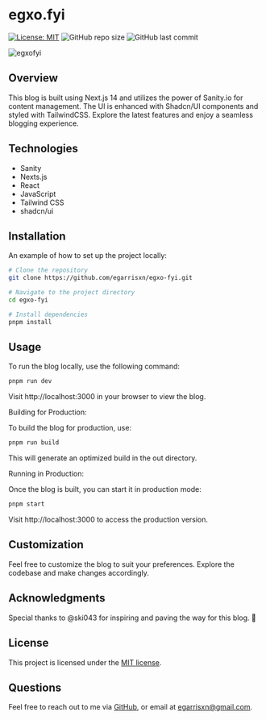 # egxo.fyi

[![License: MIT](https://img.shields.io/badge/License-MIT-yellow.svg)](https://opensource.org/licenses/MIT) ![GitHub repo size](https://img.shields.io/github/repo-size/egarrisxn/egxo-fyi) ![GitHub last commit](https://img.shields.io/github/last-commit/egarrisxn/egxo-fyi)

![egxofyi](https://github.com/user-attachments/assets/073216d5-789f-46e7-82a5-8bdbfff3c375)

## Overview

This blog is built using Next.js 14 and utilizes the power of Sanity.io for content management. The UI is enhanced with Shadcn/UI components and styled with TailwindCSS. Explore the latest features and enjoy a seamless blogging experience.

## Technologies

- Sanity
- Nexts.js
- React
- JavaScript
- Tailwind CSS
- shadcn/ui

## Installation

An example of how to set up the project locally:

```bash
# Clone the repository
git clone https://github.com/egarrisxn/egxo-fyi.git

# Navigate to the project directory
cd egxo-fyi

# Install dependencies
pnpm install
```

## Usage

To run the blog locally, use the following command:

```bash
pnpm run dev
```

Visit http://localhost:3000 in your browser to view the blog.

Building for Production:

To build the blog for production, use:

```bash
pnpm run build
```

This will generate an optimized build in the out directory.

Running in Production:

Once the blog is built, you can start it in production mode:

```bash
pnpm start
```

Visit http://localhost:3000 to access the production version.

## Customization

Feel free to customize the blog to suit your preferences.
Explore the codebase and make changes accordingly.

## Acknowledgments

Special thanks to @ski043 for inspiring and paving the way for this blog. 🙌

## License

This project is licensed under the [MIT license](https://opensource.org/licenses/MIT).

## Questions

Feel free to reach out to me via [GitHub](https://github.com/EGARRISXN), or email at egarrisxn@gmail.com.
